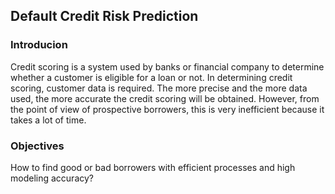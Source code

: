 ## Default Credit Risk Prediction

### Introducion
Credit scoring is a system used by banks or financial company to determine whether a customer is eligible for a loan or not. In determining credit scoring, customer data is required. The more precise  and the more data used, the more accurate the credit scoring will be obtained. However, from the point of view of prospective borrowers, this is very inefficient because it takes a lot of time.


### Objectives
How to find good or bad borrowers with efficient processes and high modeling accuracy?
